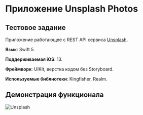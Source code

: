#  Приложение Unsplash Photos
## Тестовое задание
Приложение работающее с REST API сервиса [Unsplash](https://unsplash.com).

**Язык**: Swift 5.

**Поддерживаемая iOS**: 13.

**Фреймворк**: UIKit, верстка кодом без Storyboard.

**Используемые библиотеки**: Kingfisher, Realm.

## Демонстрация функционала

![Unsplash](https://github.com/romanzhukovv/WF-Test-ZhukovR/tree/main/GIFs/Unsplash.gif)
